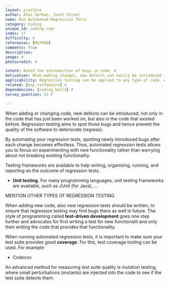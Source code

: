 ```yaml
---
layout: practice
author: Alex Serban, Joost Visser
name: Run Automated Regression Tests
category: Coding
unique_id: coding_regr
index: 17
difficulty: #
references: [MLPROD]
comments: True
description:
image: #
photocredit: #

intent: Avoid the introduction of bugs in code. #
motivation: When making changes, new defects can easily be introduced in existing code. A suite of automated regression tests helps to spot such defects as early as possible. #
applicability: Regression testing can be applied to any type of code. #
related: [exp_tstfeature] #
dependencies: [coding_build] #
survey_question: 53 #

---
```


When adding or changing code, new defects can be introduced, not only in the code that has just been worked on, but also in the code that existed before. Regression testing aims to spot those bugs and hence prevent the quality of the software to deteriorate (regress).

By automating your regression tests, spotting newly introduced bugs after each change becomes effortless. Thus, automated regression tests allows you to focus on experimenting with new functionality rather than worrying about not breaking existing functionality.

Testing frameworks are available to help writing, organising, running, and reporting on the outcome of regression tests.
- **Unit testing**. For many programming languages, unit testing frameworks are available, such as JUnit (for Java), ...

MENTION OTHER TYPES OF REGRESSION TESTING

When adding new code, also new regression tests should be written, to ensure that regression testing may find bugs there as well in future. The style of programming called **test-driven development** goes one step further and advocates for first writing a test for new functionalit and only then writing the code that provides that functionality.

When running automated regression tests, it is important to make sure your test suite provides good **coverage**. For this, test coverage tooling can be used. For example:
- Codecov

An advanced method for measuring test suite quality is mutation testing, where small perturbations (mutants) are injected into the code to see if the test suite detects them.



